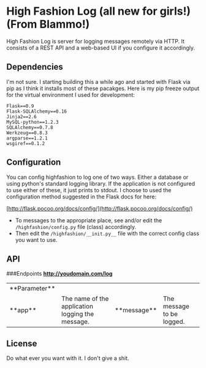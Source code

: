 High Fashion Log (all new for girls!) (From Blammo!)
==========

High Fashion Log is server for logging messages remotely via HTTP. It consists of a REST API and a web-based UI if you configure it accordingly.

Dependencies
-----------
I'm not sure. I starting building this a while ago and started with
Flask via pip as I think it installs most of these pacakges. Here is my
pip freeze output for the virtual environment I used for development: 

    Flask==0.9
    Flask-SQLAlchemy==0.16
    Jinja2==2.6
    MySQL-python==1.2.3
    SQLAlchemy==0.7.8
    Werkzeug==0.8.3
    argparse==1.2.1
    wsgiref==0.1.2

Configuration
-----------
You can config highfashion to log one of two ways. Either a database or
using python's standard logging library. If the application is not
configured to use either of these, it just prints to stdout. I choose to
used the configuration method suggested in the Flask docs for here:

[http://flask.pocoo.org/docs/config/](http://flask.pocoo.org/docs/config/)

* To messages to the appropriate place, see and/or edit the `/highfashion/config.py` file (class) accordingly.
* Then edit the `/highfashion/__init.py__` file with the correct config
  class you want to use.

API
-----------

###Endpoints
**http://youdomain.com/log**

<table>
  <tr>
    <td>**Parameter**</th>
    <th>&nbsp;</th>
  </tr>
  <tr>
    <td>**app**</td><td>The name of the application logging the message.</td>
    <td>**message**</td><td>The message to be logged.</td> 
  </tr>
</table>

License
-----------
Do what ever you want with it. I don't give a shit.

